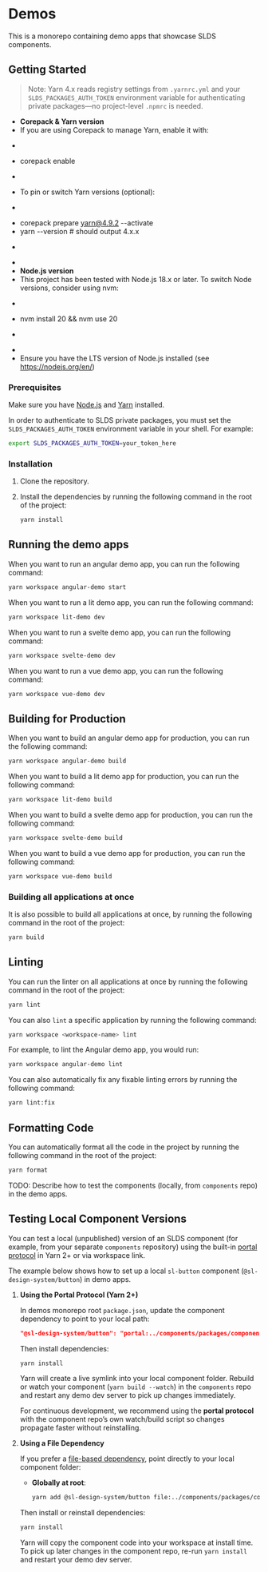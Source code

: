 # Demos

This is a monorepo containing demo apps that showcase SLDS components.

## Getting Started

> Note: Yarn 4.x reads registry settings from `.yarnrc.yml` and your `SLDS_PACKAGES_AUTH_TOKEN` environment variable for authenticating private packages—no project-level `.npmrc` is needed.

- **Corepack & Yarn version**
- If you are using Corepack to manage Yarn, enable it with:
- ```bash

  ```
- corepack enable
- ```

  ```
- To pin or switch Yarn versions (optional):
- ```bash

  ```
- corepack prepare yarn@4.9.2 --activate
- yarn --version # should output 4.x.x
- ```

  ```
-
- **Node.js version**
- This project has been tested with Node.js 18.x or later. To switch Node versions, consider using nvm:
- ```bash

  ```
- nvm install 20 && nvm use 20
- ```

  ```
-
- Ensure you have the LTS version of Node.js installed (see https://nodejs.org/en/)

### Prerequisites

Make sure you have [Node.js](httpss://nodejs.org/) and [Yarn](httpss://yarnpkg.com/) installed.

In order to authenticate to SLDS private packages, you must set the `SLDS_PACKAGES_AUTH_TOKEN` environment variable in your shell. For example:

```bash
export SLDS_PACKAGES_AUTH_TOKEN=your_token_here
```

### Installation

1.  Clone the repository.
2.  Install the dependencies by running the following command in the root of the project:

    ```bash
    yarn install
    ```

## Running the demo apps

When you want to run an angular demo app, you can run the following command:

```bash
yarn workspace angular-demo start
```

When you want to run a lit demo app, you can run the following command:

```bash
yarn workspace lit-demo dev
```

When you want to run a svelte demo app, you can run the following command:

```bash
yarn workspace svelte-demo dev
```

When you want to run a vue demo app, you can run the following command:

```bash
yarn workspace vue-demo dev
```

## Building for Production

When you want to build an angular demo app for production, you can run the following command:

```bash
yarn workspace angular-demo build
```

When you want to build a lit demo app for production, you can run the following command:

```bash
yarn workspace lit-demo build
```

When you want to build a svelte demo app for production, you can run the following command:

```bash
yarn workspace svelte-demo build
```

When you want to build a vue demo app for production, you can run the following command:

```bash
yarn workspace vue-demo build
```

### Building all applications at once

It is also possible to build all applications at once, by running the following command in the root of the project:

```bash
yarn build
```

## Linting

You can run the linter on all applications at once by running the following command in the root of the project:

```bash
yarn lint
```

You can also `lint` a specific application by running the following command:

```bash
yarn workspace <workspace-name> lint
```

For example, to lint the Angular demo app, you would run:

```bash
yarn workspace angular-demo lint
```

You can also automatically fix any fixable linting errors by running the following command:

```bash
yarn lint:fix
```

## Formatting Code

You can automatically format all the code in the project by running the following command in the root of the project:

```bash
yarn format
```

TODO: Describe how to test the components (locally, from `components` repo) in the demo apps.

## Testing Local Component Versions

You can test a local (unpublished) version of an SLDS component (for example, from your separate `components` repository) using the built-in [portal protocol](https://yarnpkg.com/protocol/portal) in Yarn 2+ or via workspace link.

The example below shows how to set up a local `sl-button` component (`@sl-design-system/button`) in demo apps.

1. **Using the Portal Protocol (Yarn 2+)**

   In demos monorepo root `package.json`, update the component dependency to point to your local path:

   ```json
   "@sl-design-system/button": "portal:../components/packages/components/button"
   ```

   Then install dependencies:

   ```bash
   yarn install
   ```

   Yarn will create a live symlink into your local component folder. Rebuild or watch your component (`yarn build --watch`) in the `components` repo and restart any demo dev server to pick up changes immediately.

   For continuous development, we recommend using the **portal protocol** with the component repo’s own watch/build script so changes propagate faster without reinstalling.

2. **Using a File Dependency**

   If you prefer a [file-based dependency](https://yarnpkg.com/protocol/file), point directly to your local component folder:
   - **Globally at root**:
     ```bash
     yarn add @sl-design-system/button file:../components/packages/components/button -W
     ```

   Then install or reinstall dependencies:

   ```bash
   yarn install
   ```

   Yarn will copy the component code into your workspace at install time. To pick up later changes in the component repo, re-run `yarn install` and restart your demo dev server.
